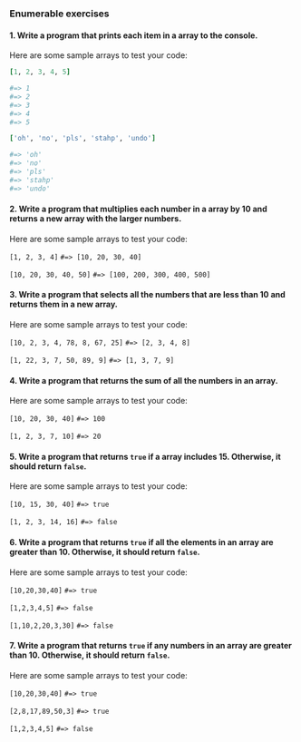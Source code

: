 ### Enumerable exercises
#### 1. Write a program that prints **each** item in a array to the console.

Here are some sample arrays to test your code:

~~~ruby
[1, 2, 3, 4, 5]

#=> 1
#=> 2
#=> 3
#=> 4
#=> 5
~~~

~~~ruby
['oh', 'no', 'pls', 'stahp', 'undo']

#=> 'oh'
#=> 'no'
#=> 'pls'
#=> 'stahp'
#=> 'undo'
~~~

#### 2. Write a program that multiplies each number in a array by 10 and returns a new array with the larger numbers.

Here are some sample arrays to test your code:

`[1, 2, 3, 4]` 
`#=> [10, 20, 30, 40]`

`[10, 20, 30, 40, 50]`
`#=> [100, 200, 300, 400, 500]`


#### 3. Write a program that **selects** all the numbers that are less than 10 and returns them in a new array.

Here are some sample arrays to test your code:

`[10, 2, 3, 4, 78, 8, 67, 25]` 
`#=> [2, 3, 4, 8]`

`[1, 22, 3, 7, 50, 89, 9]` 
`#=> [1, 3, 7, 9]`

#### 4. Write a program that returns the sum of all the numbers in an array.

Here are some sample arrays to test your code:

`[10, 20, 30, 40]` 
`#=> 100`

`[1, 2, 3, 7, 10]` 
`#=> 20`

#### 5. Write a program that returns `true` if a array **includes** 15. Otherwise, it should return `false`.

Here are some sample arrays to test your code:

`[10, 15, 30, 40]` 
`#=> true`

`[1, 2, 3, 14, 16]` 
`#=> false`

#### 6. Write a program that returns `true` if **all** the elements in an array are greater than 10. Otherwise, it should return `false`.

Here are some sample arrays to test your code:

`[10,20,30,40]` 
`#=> true`

`[1,2,3,4,5]` 
`#=> false`

`[1,10,2,20,3,30]` 
`#=> false`

#### 7. Write a program that returns `true` if **any** numbers in an array are greater than 10. Otherwise, it should return `false`.

Here are some sample arrays to test your code:

`[10,20,30,40]` 
`#=> true`

`[2,8,17,89,50,3]` 
`#=> true`

`[1,2,3,4,5]` 
`#=> false`
